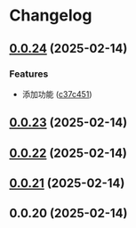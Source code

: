 # Changelog

## [0.0.24](https://github.com/jaryway/jaryway-formula-engine/compare/v0.0.23...v0.0.24) (2025-02-14)


### Features

* 添加功能 ([c37c451](https://github.com/jaryway/jaryway-formula-engine/commit/c37c45178a8a0cb3339ce82ef3b9865999e14ad9))

## [0.0.23](https://github.com/jaryway/jaryway-formula-engine/compare/v0.0.22...v0.0.23) (2025-02-14)

## [0.0.22](https://github.com/jaryway/jaryway-formula-engine/compare/v0.0.21...v0.0.22) (2025-02-14)

## [0.0.21](https://github.com/jaryway/jaryway-formula-engine/compare/v0.0.20...v0.0.21) (2025-02-14)

## 0.0.20 (2025-02-14)


